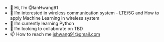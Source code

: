 - 👋 Hi, I’m @IanHwang91
- 👀 I’m interested in wireless communication system - LTE/5G and How to apply Machine Learning in wireless system
- 🌱 I’m currently learning Python
- 💞️ I’m looking to collaborate on TBD
- 📫 How to reach me ishwang91@gmail.com

<!---
IanHwang91/IanHwang91 is a ✨ special ✨ repository because its `README.md` (this file) appears on your GitHub profile.
You can click the Preview link to take a look at your changes.
--->
